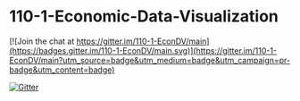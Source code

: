 # 110-1-Economic-Data-Visualization

[![Join the chat at https://gitter.im/110-1-EconDV/main](https://badges.gitter.im/110-1-EconDV/main.svg)](https://gitter.im/110-1-EconDV/main?utm_source=badge&utm_medium=badge&utm_campaign=pr-badge&utm_content=badge)

 
 [![Gitter](https://badges.gitter.im/110-1-EconDV/main.svg)](https://gitter.im/110-1-EconDV/main?utm_source=badge&utm_medium=badge&utm_campaign=pr-badge)
